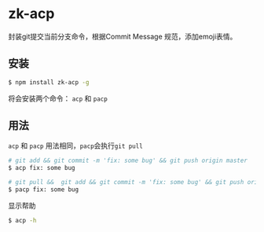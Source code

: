 # zk-acp
封装git提交当前分支命令，根据Commit Message 规范，添加emoji表情。 

## 安装

```bash
$ npm install zk-acp -g
```
将会安装两个命令： `acp` 和 `pacp` 

## 用法
`acp` 和 `pacp` 用法相同，`pacp`会执行`git pull`

```bash
# git add && git commit -m 'fix: some bug' && git push origin master
$ acp fix: some bug

# git pull &&  git add && git commit -m 'fix: some bug' && git push origin master
$ pacp fix: some bug
```

显示帮助
```bash
$ acp -h
```

